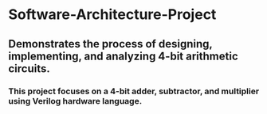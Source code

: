# Software-Architecture-Project

## Demonstrates the process of designing, implementing, and analyzing 4-bit arithmetic circuits.

### This project focuses on a 4-bit adder, subtractor, and multiplier using Verilog hardware language.
